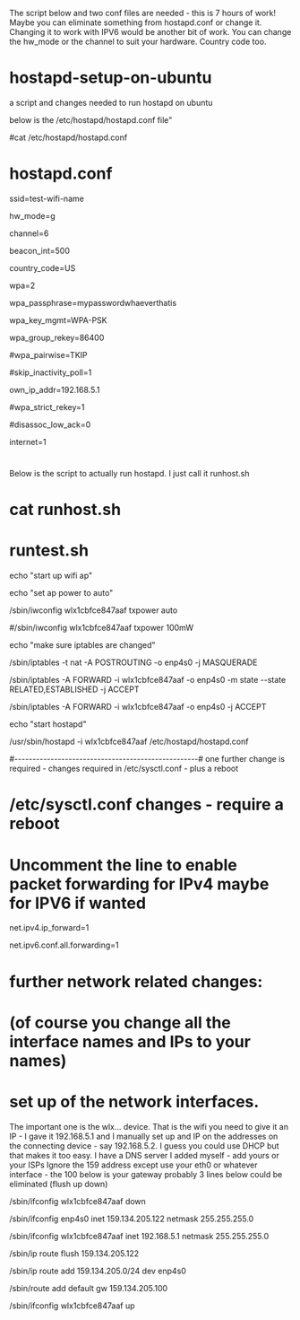 The script below and two conf files are needed - this is 7 hours of work!  Maybe you can eliminate something
from hostapd.conf or change it.  Changing it to work with IPV6 would be another bit of work.  You can change the hw_mode or the channel to suit your hardware. Country code too. 

# hostapd-setup-on-ubuntu
a script and changes needed to run hostapd on ubuntu

below is the /etc/hostapd/hostapd.conf file"

#cat /etc/hostapd/hostapd.conf 

# hostapd.conf
ssid=test-wifi-name

hw_mode=g

channel=6

beacon_int=500

country_code=US

wpa=2

wpa_passphrase=mypasswordwhaeverthatis

wpa_key_mgmt=WPA-PSK

wpa_group_rekey=86400

#wpa_pairwise=TKIP

#skip_inactivity_poll=1

own_ip_addr=192.168.5.1

#wpa_strict_rekey=1

#disassoc_low_ack=0

internet=1

#

Below is the script to actually run hostapd.  I just call it runhost.sh

# cat runhost.sh

# runtest.sh

echo "start up wifi ap"

echo "set ap power to auto"

/sbin/iwconfig wlx1cbfce847aaf txpower auto

#/sbin/iwconfig wlx1cbfce847aaf txpower 100mW

echo "make sure iptables are changed"

/sbin/iptables -t nat -A POSTROUTING -o enp4s0 -j MASQUERADE

/sbin/iptables -A FORWARD -i wlx1cbfce847aaf -o enp4s0 -m state --state RELATED,ESTABLISHED -j ACCEPT

/sbin/iptables -A FORWARD -i wlx1cbfce847aaf -o enp4s0 -j ACCEPT

echo "start hostapd"

/usr/sbin/hostapd  -i wlx1cbfce847aaf /etc/hostapd/hostapd.conf

#---------------------------------------------------#
one further change is required - changes required in /etc/sysctl.conf  - plus a reboot

# /etc/sysctl.conf changes - require a reboot

# Uncomment the line to enable packet forwarding for IPv4 maybe for IPV6 if wanted

net.ipv4.ip_forward=1

net.ipv6.conf.all.forwarding=1

# further network related changes:

# (of course you change all the interface names  and IPs to your names)

# set up of the network interfaces.
The important one is the wlx... device.  That is the wifi you need to give it an IP - I gave it 192.168.5.1  and I manually set up and IP on the addresses on the connecting device - say 192.168.5.2.  I guess you could use DHCP but that makes it too easy. I have a DNS server I added myself - add yours or your ISPs   Ignore the  159 address except use your eth0 or whatever interface - the 100 below is your gateway probably 3 lines below could be eliminated (flush up down)

/sbin/ifconfig wlx1cbfce847aaf down

/sbin/ifconfig enp4s0 inet 159.134.205.122 netmask 255.255.255.0 

/sbin/ifconfig wlx1cbfce847aaf inet 192.168.5.1 netmask 255.255.255.0

/sbin/ip route flush 159.134.205.122

/sbin/ip route add 159.134.205.0/24 dev enp4s0 

/sbin/route add default gw 159.134.205.100

/sbin/ifconfig wlx1cbfce847aaf up




